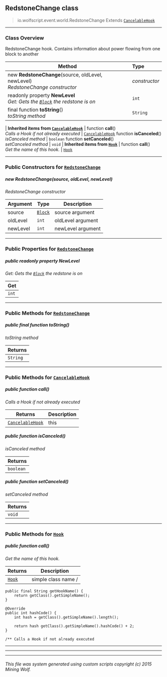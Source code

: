 ## RedstoneChange __class__

>io.wolfscript.event.world.RedstoneChange
>Extends [`CancelableHook`](..\..\hook\CancelableHook.md)

---

### Class Overview

RedstoneChange hook. Contains information about power flowing from one block to another

Method | Type   
--- | :--- 
new __RedstoneChange__(source, oldLevel, newLevel) <br> _RedstoneChange constructor_ | _constructor_
 readonly property __NewLevel__ <br> _Get: Gets the [`Block`](..\..\api\world\blocks\Block.md) the redstone is on_ | `int`
final function __toString__() <br> _toString method_ | `String`
 |
__Inherited items from [`CancelableHook`](..\..\hook\CancelableHook.md)__ |
 function __call__() <br> _Calls a Hook if not already executed_ | [`CancelableHook`](..\..\hook\CancelableHook.md)
 function __isCanceled__() <br> _isCanceled method_ | `boolean`
 function __setCanceled__() <br> _setCanceled method_ | `void`
 |
__Inherited items from [`Hook`](..\..\hook\Hook.md)__ |
 function __call__() <br> _Get the name of this hook._ | [`Hook`](..\..\hook\Hook.md)







---

### Public Constructors for [`RedstoneChange`](RedstoneChange.md)

##### <a id='redstonechange'></a>new __RedstoneChange__(source, oldLevel, newLevel) 

_RedstoneChange constructor_

Argument | Type | Description  
--- | --- | --- 
source | [`Block`](..\..\api\world\blocks\Block.md) | source argument
oldLevel | `int` | oldLevel argument
newLevel | `int` | newLevel argument

---

### Public Properties for [`RedstoneChange`](RedstoneChange.md)

##### <a id='newlevel'></a>public  readonly property __NewLevel__

_Get: Gets the [`Block`](..\..\api\world\blocks\Block.md) the redstone is on_

Get | 
--- | 
`int` |



---

### Public Methods for [`RedstoneChange`](RedstoneChange.md)

##### <a id='tostring'></a>public final function __toString__()

_toString method_

Returns | 
--- | 
`String` |


---

### Public Methods for [`CancelableHook`](..\..\hook\CancelableHook.md)

##### <a id='call'></a>public  function __call__()

_Calls a Hook if not already executed_

Returns | Description
--- | --- 
[`CancelableHook`](..\..\hook\CancelableHook.md) | this


##### <a id='iscanceled'></a>public  function __isCanceled__()

_isCanceled method_

Returns | 
--- | 
`boolean` |


##### <a id='setcanceled'></a>public  function __setCanceled__()

_setCanceled method_

Returns | 
--- | 
`void` |


---

### Public Methods for [`Hook`](..\..\hook\Hook.md)

##### <a id='call'></a>public  function __call__()

_Get the name of this hook._

Returns | Description
--- | --- 
[`Hook`](..\..\hook\Hook.md) | simple class name /
    public final String getHookName() {
        return getClass().getSimpleName();
    }

    @Override
    public int hashCode() {
        int hash = getClass().getSimpleName().length();

        return hash getClass().getSimpleName().hashCode() + 2;
    }

    /** Calls a Hook if not already executed


---


---


---


###### This file was system generated using custom scripts copyright (c) 2015 Mining Wolf.
	

